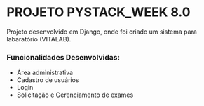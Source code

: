 <h1>PROJETO PYSTACK_WEEK 8.0</h1>

<p>
  Projeto desenvolvido em Django, onde foi criado um sistema para labaratório (VITALAB).
</p>

<h3>Funcionalidades Desenvolvidas:</h3>
<ul>
  <li>Área administrativa</li>
  <li>Cadastro de usuários</li>
  <li>Login</li>
  <li>Solicitação e Gerenciamento de exames</li>
</ul>
